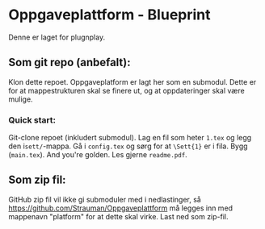 # Oppgaveplattform - Blueprint
Denne er laget for plugnplay.
## Som git repo (anbefalt):
Klon dette repoet. Oppgaveplatform er lagt her som en submodul. Dette er for at mappestrukturen skal se finere ut, og at oppdateringer skal være mulige.

### Quick start:
Git-clone repoet (inkludert submodul). Lag en fil som heter `1.tex` og legg den i`sett/`-mappa. Gå i `config.tex` og sørg for at `\Sett{1}` er i fila. Bygg (`main.tex`). And you're golden. Les gjerne `readme.pdf`.

## Som zip fil:
GitHub zip fil vil ikke gi submoduler med i nedlastinger, så https://github.com/Strauman/Oppgaveplattform må legges inn med mappenavn "platform" for at dette skal virke.
Last ned som zip-fil.

